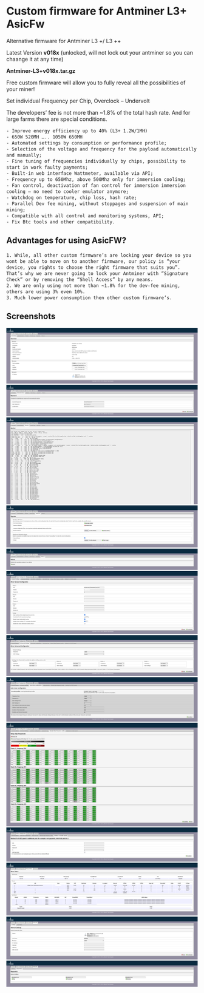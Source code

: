 # Custom firmware for Antminer L3+ AsicFw

Alternative firmware for Antminer L3 +/ L3 ++

Latest Version **v018x** (unlocked, will not lock out your antminer so you can chaange it at any time)

**Antminer-L3+v018x.tar.gz**

Free custom firmware will allow you to fully reveal all the possibilities of your miner!

Set individual Frequency per Chip, Overclock – Undervolt

The developers’ fee is not more than ~1.8% of the total hash rate. And for large farms there are special conditions.

    - Improve energy efficiency up to 40% (L3+ 1.2W/1MH)
    - 650W 520MH ….. 1050W 650MH
    - Automated settings by consumption or performance profile;
    - Selection of the voltage and frequency for the payload automatically and manually;
    - Fine tuning of frequencies individually by chips, possibility to start in work faulty payments;
    - Built-in web interface Wattmeter, available via API;
    - Frequency up to 650Mhz, above 500Mhz only for immersion cooling;
    - Fan control, deactivation of fan control for immersion immersion cooling – no need to cooler emulator anymore;
    - Watchdog on temperature, chip loss, hash rate;
    - Parallel Dev fee mining, without stoppages and suspension of main mining;
    - Compatible with all control and monitoring systems, API;
    - Fix Btc tools and other compatibility.

## Advantages for using AsicFW?

    1. While, all other custom firmware’s are locking your device so you wont be able to move on to another firmware, our policy is “your device, you rights to choose the right firmware that suits you”. That’s why we are never going to lock your Antminer with “Signature Check” or by removing the “Shell Access” by any means.
    2. We are only using not more than ~1.8% for the dev-fee mining, others are using 3% even 10%.
    3. Much lower power consumption then other custom firmware’s.
    
## Screenshots

![screenshot-antminer-l3_1.png](/Screenshots/screenshot-antminer-l3_1.png?raw=true "screenshot-antminer-l3_1.png")
![screenshot-antminer-l3_1.png](/Screenshots/screenshot-antminer-l3_2.png?raw=true "screenshot-antminer-l3_1.png")
![screenshot-antminer-l3_1.png](/Screenshots/screenshot-antminer-l3_3.png?raw=true "screenshot-antminer-l3_1.png")
![screenshot-antminer-l3_1.png](/Screenshots/screenshot-antminer-l3_4.png?raw=true "screenshot-antminer-l3_1.png")
![screenshot-antminer-l3_1.png](/Screenshots/screenshot-antminer-l3_5.png?raw=true "screenshot-antminer-l3_1.png")
![screenshot-antminer-l3_1.png](/Screenshots/screenshot-antminer-l3_6_1.png?raw=true "screenshot-antminer-l3_1.png")
![screenshot-antminer-l3_1.png](/Screenshots/screenshot-antminer-l3_7.png?raw=true "screenshot-antminer-l3_1.png")
![screenshot-antminer-l3_1.png](/Screenshots/screenshot-antminer-l3_8.png?raw=true "screenshot-antminer-l3_1.png")
![screenshot-antminer-l3_1.png](/Screenshots/screenshot-antminer-l3_9.png?raw=true "screenshot-antminer-l3_1.png")
![screenshot-antminer-l3_1.png](/Screenshots/screenshot-antminer-l3_10.png?raw=true "screenshot-antminer-l3_1.png")
![screenshot-antminer-l3_1.png](/Screenshots/screenshot-antminer-l3_11_2.png?raw=true "screenshot-antminer-l3_1.png")
![screenshot-antminer-l3_1.png](/Screenshots/screenshot-antminer-l3_12.png?raw=true "screenshot-antminer-l3_1.png")
![screenshot-antminer-l3_1.png](/Screenshots/screenshot-antminer-l3_13.png?raw=true "screenshot-antminer-l3_1.png")
